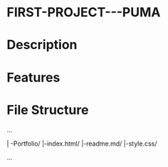 # FIRST-PROJECT---PUMA

# Description

# Features

# File Structure

...

| -Portfolio/
|-index.html/
|-readme.md/
|-style.css/

...
